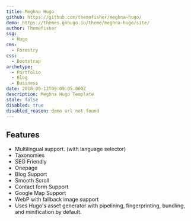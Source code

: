 ```yaml
---
title: Meghna Hugo
github: https://github.com/themefisher/meghna-hugo/
demo: https://themes.gohugo.io/theme/meghna-hugo/site/
author: Themefisher
ssg:
  - Hugo
cms:
  - Forestry
css:
  - Bootstrap
archetype:
  - Portfolio
  - Blog
  - Business
date: 2018-09-12T09:09:05.000Z
description: Meghna Hugo Template
stale: false
disabled: true
disabled_reason: demo url not found
---
```


## Features
* Multilingual support. (with language selector)
* Taxonomies
* SEO Friendly
* Onepage
* Blog Support
* Smooth Scroll
* Contact form Support
* Google Map Support
* WebP with fallback image support
* Uses Hugo's asset generator with pipelining, fingerprinting, bundling, and minification by default.